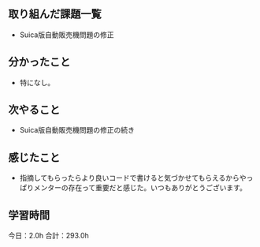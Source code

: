 ## 取り組んだ課題一覧
* Suica版自動販売機問題の修正
## 分かったこと
* 特になし。
    
    

## 次やること
*  Suica版自動販売機問題の修正の続き
## 感じたこと
*  指摘してもらったらより良いコードで書けると気づかせてもらえるからやっぱりメンターの存在って重要だと感じた。いつもありがとうございます。
 
## 学習時間
今日：2.0h
合計：293.0h
